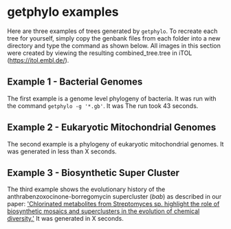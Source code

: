 # getphylo examples

Here are three examples of trees generated by `getphylo`. To recreate each tree for yourself, simply copy the genbank files from each folder into a new directory and type the command as shown below. All images in this section were created by viewing the resulting combined_tree.tree in iTOL (https://itol.embl.de/).

## Example 1 - Bacterial Genomes
The first example is a genome level phylogeny of bacteria. It was run with the command `getphylo -g '*.gb'`. It was The run took 43 seconds.

## Example 2 - Eukaryotic Mitochondrial Genomes
The second example is a phylogeny of eukaryotic mitochondrial genomes. It was generated in less than X seconds.

## Example 3 - Biosynthetic Super Cluster
The third example shows the evolutionary history of the anthrabenzoxocinone-borregomycin supercluster (*bab*) as described in our paper: ['Chlorinated metabolites from Streptomyces sp. highlight the role of biosynthetic mosaics and superclusters in the evolution of chemical diversity.'](https://doi.org/10.1039/D1OB00600B) It was generated in X seconds.
